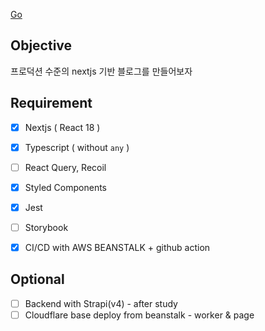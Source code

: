 [Go](http://dev.blog.rockheung.xyz)

## Objective

프로덕션 수준의 nextjs 기반 블로그를 만들어보자


## Requirement

- [x] Nextjs ( React 18 )
- [x] Typescript ( without `any` )
- [ ] React Query, Recoil
- [x] Styled Components
- [x] Jest
- [ ] Storybook
- [x] CI/CD with AWS BEANSTALK + github action


## Optional

- [ ] Backend with Strapi(v4) - after study
- [ ] Cloudflare base deploy from beanstalk - worker & page
